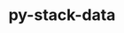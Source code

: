---
title: "py-stack-data"
layout: cache
categories: [package, develop]
meta: {"compilers": ["gcc@11.4.0", "gcc@9.4.0", "none"], "num_specs": 39, "num_specs_by_stack": {"data-vis-sdk": 6, "e4s": 12, "e4s-neoverse-v2": 12, "e4s-neoverse_v1": 6, "e4s-power": 3, "root": 39}, "oss": ["ubuntu20.04", "ubuntu22.04"], "platforms": ["linux"], "stacks": ["data-vis-sdk", "e4s", "e4s-neoverse-v2", "e4s-neoverse_v1", "e4s-power", "root"], "targets": ["neoverse_v1", "neoverse_v2", "ppc64le", "x86_64_v3"], "versions": ["0.6.2"]}
spec_details: [{"compiler": "none", "hash": "4ew2hpybnl3b2x6z6t6fpvob4xpqrmdv", "os": "ubuntu22.04", "platform": "linux", "size": "-", "stacks": ["e4s-neoverse-v2", "root"], "target": "neoverse_v2", "variants": ["build_system=python_pip"], "versions": ["0.6.2"]}, {"compiler": "none", "hash": "4gp6d4trng5hrw43n5qkoyigchruqscx", "os": "ubuntu20.04", "platform": "linux", "size": "-", "stacks": ["data-vis-sdk", "root"], "target": "x86_64_v3", "variants": ["build_system=python_pip"], "versions": ["0.6.2"]}, {"compiler": "gcc@11.4.0", "hash": "6qt2ygdyziung3z2zrdxp44tcyl2f6jn", "os": "ubuntu22.04", "platform": "linux", "size": "-", "stacks": ["e4s-neoverse_v1", "root"], "target": "neoverse_v1", "variants": ["build_system=python_pip"], "versions": ["0.6.2"]}, {"compiler": "none", "hash": "6xi3ht5rbxhgehjfyblsqw4xybkuazh2", "os": "ubuntu22.04", "platform": "linux", "size": "-", "stacks": ["e4s-neoverse-v2", "root"], "target": "neoverse_v2", "variants": ["build_system=python_pip"], "versions": ["0.6.2"]}, {"compiler": "none", "hash": "bqdj7hjcbnjpla3qfv2n7weptm4k6mdx", "os": "ubuntu22.04", "platform": "linux", "size": "-", "stacks": ["e4s-neoverse-v2", "root"], "target": "neoverse_v2", "variants": ["build_system=python_pip"], "versions": ["0.6.2"]}, {"compiler": "none", "hash": "gb24bttcqjm7alnyw2q5lq6jriecypf7", "os": "ubuntu22.04", "platform": "linux", "size": "-", "stacks": ["e4s-neoverse-v2", "root"], "target": "neoverse_v2", "variants": ["build_system=python_pip"], "versions": ["0.6.2"]}, {"compiler": "gcc@11.4.0", "hash": "go4le6cdw34fz3bipdhneqpguyrawxie", "os": "ubuntu22.04", "platform": "linux", "size": "-", "stacks": ["e4s-neoverse_v1", "root"], "target": "neoverse_v1", "variants": ["build_system=python_pip"], "versions": ["0.6.2"]}, {"compiler": "none", "hash": "hcxxnbw3rp26i2kl7yauj5euq2ou7i4x", "os": "ubuntu22.04", "platform": "linux", "size": "-", "stacks": ["e4s", "root"], "target": "x86_64_v3", "variants": ["build_system=python_pip"], "versions": ["0.6.2"]}, {"compiler": "none", "hash": "hgi3pdeki5g47itxxychvzavyohs2x5h", "os": "ubuntu22.04", "platform": "linux", "size": "-", "stacks": ["e4s-neoverse-v2", "root"], "target": "neoverse_v2", "variants": ["build_system=python_pip"], "versions": ["0.6.2"]}, {"compiler": "none", "hash": "iedszhinvlzaevga2a462qzav4hfl3ej", "os": "ubuntu22.04", "platform": "linux", "size": "-", "stacks": ["e4s", "root"], "target": "x86_64_v3", "variants": ["build_system=python_pip"], "versions": ["0.6.2"]}, {"compiler": "none", "hash": "ilyw5qmosfsbckm2mm6j6bgiacysojtj", "os": "ubuntu22.04", "platform": "linux", "size": "-", "stacks": ["e4s", "root"], "target": "x86_64_v3", "variants": ["build_system=python_pip"], "versions": ["0.6.2"]}, {"compiler": "gcc@11.4.0", "hash": "imgfzhamykwmxu3qqu6fsa3vldbk5rwp", "os": "ubuntu22.04", "platform": "linux", "size": "-", "stacks": ["e4s-neoverse_v1", "root"], "target": "neoverse_v1", "variants": ["build_system=python_pip"], "versions": ["0.6.2"]}, {"compiler": "gcc@11.4.0", "hash": "ix3k6jvq6g77phphe3wnxfe3bhznrmbi", "os": "ubuntu22.04", "platform": "linux", "size": "-", "stacks": ["e4s-neoverse_v1", "root"], "target": "neoverse_v1", "variants": ["build_system=python_pip"], "versions": ["0.6.2"]}, {"compiler": "gcc@9.4.0", "hash": "kbvwpk2bpjqwing2uh4kfyht5kbfaapi", "os": "ubuntu20.04", "platform": "linux", "size": "-", "stacks": ["e4s-power", "root"], "target": "ppc64le", "variants": ["build_system=python_pip"], "versions": ["0.6.2"]}, {"compiler": "none", "hash": "kdgukc5rs3foxmggtkwib6q4rcfzu5tr", "os": "ubuntu22.04", "platform": "linux", "size": "-", "stacks": ["e4s-neoverse-v2", "root"], "target": "neoverse_v2", "variants": ["build_system=python_pip"], "versions": ["0.6.2"]}, {"compiler": "none", "hash": "kwcgbnmi2cpnccduspgsj62kf7gvypuo", "os": "ubuntu22.04", "platform": "linux", "size": "-", "stacks": ["e4s", "root"], "target": "x86_64_v3", "variants": ["build_system=python_pip"], "versions": ["0.6.2"]}, {"compiler": "none", "hash": "l46f2kyxgkdhgqft5w5hsh4qc6czzvkj", "os": "ubuntu22.04", "platform": "linux", "size": "-", "stacks": ["e4s", "root"], "target": "x86_64_v3", "variants": ["build_system=python_pip"], "versions": ["0.6.2"]}, {"compiler": "none", "hash": "lfy4dkc2bdmdrqgdepbd4wxtqqzladdy", "os": "ubuntu22.04", "platform": "linux", "size": "-", "stacks": ["e4s-neoverse-v2", "root"], "target": "neoverse_v2", "variants": ["build_system=python_pip"], "versions": ["0.6.2"]}, {"compiler": "none", "hash": "lr6tbrqef5lezmsmll6jyhzttclpeuq5", "os": "ubuntu22.04", "platform": "linux", "size": "-", "stacks": ["e4s-neoverse-v2", "root"], "target": "neoverse_v2", "variants": ["build_system=python_pip"], "versions": ["0.6.2"]}, {"compiler": "gcc@9.4.0", "hash": "m7pxw5t5jtjdqqwtttf6qh557t2ombmw", "os": "ubuntu20.04", "platform": "linux", "size": "-", "stacks": ["e4s-power", "root"], "target": "ppc64le", "variants": ["build_system=python_pip"], "versions": ["0.6.2"]}, {"compiler": "none", "hash": "mkbwi7wj3kivtupoj5yt6t46wy5rdfkx", "os": "ubuntu20.04", "platform": "linux", "size": "-", "stacks": ["data-vis-sdk", "root"], "target": "x86_64_v3", "variants": ["build_system=python_pip"], "versions": ["0.6.2"]}, {"compiler": "none", "hash": "mtniwtmcikq75uvg3cljvxjiigducrno", "os": "ubuntu22.04", "platform": "linux", "size": "-", "stacks": ["e4s", "root"], "target": "x86_64_v3", "variants": ["build_system=python_pip"], "versions": ["0.6.2"]}, {"compiler": "none", "hash": "mzilzfl5swyxflgbbtkmwav3kumb6647", "os": "ubuntu22.04", "platform": "linux", "size": "-", "stacks": ["e4s", "root"], "target": "x86_64_v3", "variants": ["build_system=python_pip"], "versions": ["0.6.2"]}, {"compiler": "none", "hash": "nfeugpg6qed5mlqedfxuorrjw7zqqqfc", "os": "ubuntu22.04", "platform": "linux", "size": "-", "stacks": ["e4s-neoverse-v2", "root"], "target": "neoverse_v2", "variants": ["build_system=python_pip"], "versions": ["0.6.2"]}, {"compiler": "gcc@11.4.0", "hash": "nogczzudddmpdnta3kwv74gpmdmxjtbb", "os": "ubuntu22.04", "platform": "linux", "size": "-", "stacks": ["e4s-neoverse_v1", "root"], "target": "neoverse_v1", "variants": ["build_system=python_pip"], "versions": ["0.6.2"]}, {"compiler": "none", "hash": "p4jxzi4aoooolgcu7htm4wdo5dtrimwf", "os": "ubuntu22.04", "platform": "linux", "size": "-", "stacks": ["e4s", "root"], "target": "x86_64_v3", "variants": ["build_system=python_pip"], "versions": ["0.6.2"]}, {"compiler": "none", "hash": "pm75w56ycleeyrikujlup3vrjm7cyyro", "os": "ubuntu20.04", "platform": "linux", "size": "-", "stacks": ["data-vis-sdk", "root"], "target": "x86_64_v3", "variants": ["build_system=python_pip"], "versions": ["0.6.2"]}, {"compiler": "none", "hash": "qpgjhzwaivw46eglbpb6u7htwgyk3y5r", "os": "ubuntu20.04", "platform": "linux", "size": "-", "stacks": ["data-vis-sdk", "root"], "target": "x86_64_v3", "variants": ["build_system=python_pip"], "versions": ["0.6.2"]}, {"compiler": "none", "hash": "rr55rnra4rl5ah6tupxk4deatunxvr5g", "os": "ubuntu22.04", "platform": "linux", "size": "-", "stacks": ["e4s", "root"], "target": "x86_64_v3", "variants": ["build_system=python_pip"], "versions": ["0.6.2"]}, {"compiler": "gcc@9.4.0", "hash": "rvjrfaqfmdnt5ac2u25ntdl45uaw3i33", "os": "ubuntu20.04", "platform": "linux", "size": "-", "stacks": ["e4s-power", "root"], "target": "ppc64le", "variants": ["build_system=python_pip"], "versions": ["0.6.2"]}, {"compiler": "none", "hash": "sb2x73nd3xwsa4vk6upiei6abp4iw2y6", "os": "ubuntu22.04", "platform": "linux", "size": "-", "stacks": ["e4s-neoverse-v2", "root"], "target": "neoverse_v2", "variants": ["build_system=python_pip"], "versions": ["0.6.2"]}, {"compiler": "none", "hash": "sj5fqvao4rq2j3kcev3k2e23fsc4he6w", "os": "ubuntu22.04", "platform": "linux", "size": "-", "stacks": ["e4s", "root"], "target": "x86_64_v3", "variants": ["build_system=python_pip"], "versions": ["0.6.2"]}, {"compiler": "none", "hash": "st3chpva27spyosbl2yifhyh6gkkp54a", "os": "ubuntu22.04", "platform": "linux", "size": "-", "stacks": ["e4s-neoverse-v2", "root"], "target": "neoverse_v2", "variants": ["build_system=python_pip"], "versions": ["0.6.2"]}, {"compiler": "none", "hash": "uwpd6slt2bbtzjh7eqojuibjrqocvpci", "os": "ubuntu20.04", "platform": "linux", "size": "-", "stacks": ["data-vis-sdk", "root"], "target": "x86_64_v3", "variants": ["build_system=python_pip"], "versions": ["0.6.2"]}, {"compiler": "none", "hash": "w3kjqwgauivalsrx6hg7m4mbg72kxcpy", "os": "ubuntu20.04", "platform": "linux", "size": "-", "stacks": ["data-vis-sdk", "root"], "target": "x86_64_v3", "variants": ["build_system=python_pip"], "versions": ["0.6.2"]}, {"compiler": "none", "hash": "x5xcqtervyfjgw2kycatetwo62hjzzgs", "os": "ubuntu22.04", "platform": "linux", "size": "-", "stacks": ["e4s-neoverse-v2", "root"], "target": "neoverse_v2", "variants": ["build_system=python_pip"], "versions": ["0.6.2"]}, {"compiler": "none", "hash": "xfxfrj24rsborxlz5iifye5rvjp4cnho", "os": "ubuntu22.04", "platform": "linux", "size": "-", "stacks": ["e4s", "root"], "target": "x86_64_v3", "variants": ["build_system=python_pip"], "versions": ["0.6.2"]}, {"compiler": "gcc@11.4.0", "hash": "yydktllrz42xp2wrbdboujg3tcy3jsik", "os": "ubuntu22.04", "platform": "linux", "size": "-", "stacks": ["e4s-neoverse_v1", "root"], "target": "neoverse_v1", "variants": ["build_system=python_pip"], "versions": ["0.6.2"]}, {"compiler": "none", "hash": "zy3bb4h4knqtrpq5b5xkfbo3lrheswy4", "os": "ubuntu22.04", "platform": "linux", "size": "-", "stacks": ["e4s", "root"], "target": "x86_64_v3", "variants": ["build_system=python_pip"], "versions": ["0.6.2"]}]
---